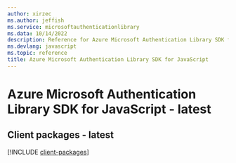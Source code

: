 ```yaml
---
author: xirzec
ms.author: jeffish
ms.service: microsoftauthenticationlibrary
ms.data: 10/14/2022
description: Reference for Azure Microsoft Authentication Library SDK for JavaScript
ms.devlang: javascript
ms.topic: reference
title: Azure Microsoft Authentication Library SDK for JavaScript
---
```

# Azure Microsoft Authentication Library SDK for JavaScript - latest

## Client packages - latest
[!INCLUDE [client-packages](microsoft-authentication-library-client-index.md)]